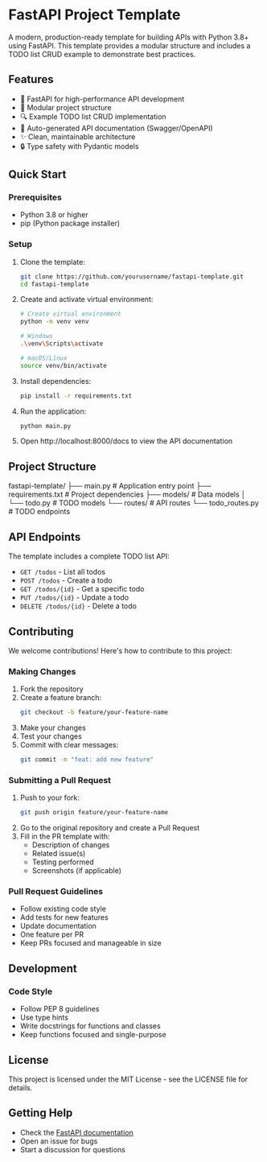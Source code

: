 # FastAPI Project Template

A modern, production-ready template for building APIs with Python 3.8+ using FastAPI. This template provides a modular structure and includes a TODO list CRUD example to demonstrate best practices.

## Features

- 🚀 FastAPI for high-performance API development
- 📁 Modular project structure
- 🔍 Example TODO list CRUD implementation
- 📝 Auto-generated API documentation (Swagger/OpenAPI)
- ✨ Clean, maintainable architecture
- 🔒 Type safety with Pydantic models

## Quick Start

### Prerequisites

- Python 3.8 or higher
- pip (Python package installer)

### Setup

1. Clone the template:

   ```bash
   git clone https://github.com/yourusername/fastapi-template.git
   cd fastapi-template
   ```

2. Create and activate virtual environment:

   ```bash
   # Create virtual environment
   python -m venv venv

   # Windows
   .\venv\Scripts\activate

   # macOS/Linux
   source venv/bin/activate
   ```

3. Install dependencies:

   ```bash
   pip install -r requirements.txt
   ```

4. Run the application:

   ```bash
   python main.py
   ```

5. Open http://localhost:8000/docs to view the API documentation

## Project Structure

fastapi-template/
├── main.py # Application entry point
├── requirements.txt # Project dependencies
├── models/ # Data models
│ └── todo.py # TODO models
└── routes/ # API routes
└── todo_routes.py # TODO endpoints

## API Endpoints

The template includes a complete TODO list API:

- `GET /todos` - List all todos
- `POST /todos` - Create a todo
- `GET /todos/{id}` - Get a specific todo
- `PUT /todos/{id}` - Update a todo
- `DELETE /todos/{id}` - Delete a todo

## Contributing

We welcome contributions! Here's how to contribute to this project:

### Making Changes

1. Fork the repository
2. Create a feature branch:
   ```bash
   git checkout -b feature/your-feature-name
   ```
3. Make your changes
4. Test your changes
5. Commit with clear messages:
   ```bash
   git commit -m "feat: add new feature"
   ```

### Submitting a Pull Request

1. Push to your fork:
   ```bash
   git push origin feature/your-feature-name
   ```
2. Go to the original repository and create a Pull Request
3. Fill in the PR template with:
   - Description of changes
   - Related issue(s)
   - Testing performed
   - Screenshots (if applicable)

### Pull Request Guidelines

- Follow existing code style
- Add tests for new features
- Update documentation
- One feature per PR
- Keep PRs focused and manageable in size

## Development

### Code Style

- Follow PEP 8 guidelines
- Use type hints
- Write docstrings for functions and classes
- Keep functions focused and single-purpose

## License

This project is licensed under the MIT License - see the LICENSE file for details.

## Getting Help

- Check the [FastAPI documentation](https://fastapi.tiangolo.com/)
- Open an issue for bugs
- Start a discussion for questions
